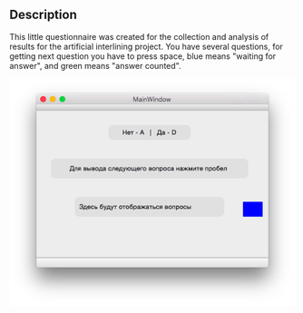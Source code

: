 ## Description

This little questionnaire was created for the collection and analysis of results for the artificial interlining project. 
You have several questions, for getting next question you have to press space, blue means "waiting for answer", and green means "answer counted".

![Interface](https://github.com/EkaterinaKuzkina/QT/blob/master/Small%20questionnaire/interface.png)
